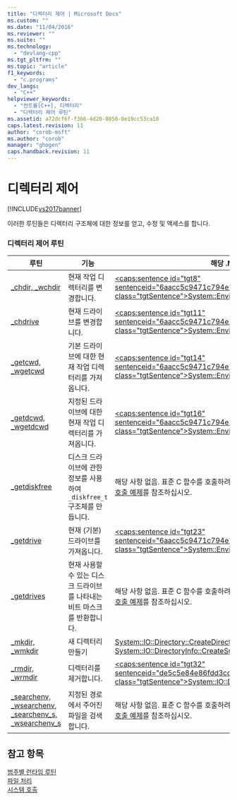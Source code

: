 ```yaml
---
title: "디렉터리 제어 | Microsoft Docs"
ms.custom: ""
ms.date: "11/04/2016"
ms.reviewer: ""
ms.suite: ""
ms.technology: 
  - "devlang-cpp"
ms.tgt_pltfrm: ""
ms.topic: "article"
f1_keywords: 
  - "c.programs"
dev_langs: 
  - "C++"
helpviewer_keywords: 
  - "컨트롤[C++], 디렉터리"
  - "디렉터리 제어 루틴"
ms.assetid: a72dcf6f-f366-4d20-8850-0e19cc53ca18
caps.latest.revision: 11
author: "corob-msft"
ms.author: "corob"
manager: "ghogen"
caps.handback.revision: 11
---
```

# 디렉터리 제어
[!INCLUDE[vs2017banner](../assembler/inline/includes/vs2017banner.md)]

이러한 루틴들은 디렉터리 구조체에 대한 정보를 얻고, 수정 및 액세스를 합니다.  
  
### 디렉터리 제어 루틴  
  
|루틴|기능|해당 .NET Framework|  
|--------|--------|-----------------------|  
|[\_chdir, \_wchdir](../c-runtime-library/reference/chdir-wchdir.md)|현재 작업 디렉터리를 변경합니다.|[\<caps:sentence id\="tgt8" sentenceid\="6aacc5c9471c794e236850e17f3f1787" class\="tgtSentence"\>System::Environment::CurrentDirectory\<\/caps:sentence\>](https://msdn.microsoft.com/en-us/library/system.environment.currentdirectory.aspx)|  
|[\_chdrive](../c-runtime-library/reference/chdrive.md)|현재 드라이브를 변경합니다.|[\<caps:sentence id\="tgt11" sentenceid\="6aacc5c9471c794e236850e17f3f1787" class\="tgtSentence"\>System::Environment::CurrentDirectory\<\/caps:sentence\>](https://msdn.microsoft.com/en-us/library/system.environment.currentdirectory.aspx)|  
|[\_getcwd, \_wgetcwd](../c-runtime-library/reference/getcwd-wgetcwd.md)|기본 드라이브에 대한 현재 작업 디렉터리를 가져옵니다.|[\<caps:sentence id\="tgt14" sentenceid\="6aacc5c9471c794e236850e17f3f1787" class\="tgtSentence"\>System::Environment::CurrentDirectory\<\/caps:sentence\>](https://msdn.microsoft.com/en-us/library/system.environment.currentdirectory.aspx)|  
|[\_getdcwd, \_wgetdcwd](../c-runtime-library/reference/getdcwd-wgetdcwd.md)|지정된 드라이브에 대한 현재 작업 디렉터리를 가져옵니다.|[\<caps:sentence id\="tgt16" sentenceid\="6aacc5c9471c794e236850e17f3f1787" class\="tgtSentence"\>System::Environment::CurrentDirectory\<\/caps:sentence\>](https://msdn.microsoft.com/en-us/library/system.environment.currentdirectory.aspx)|  
|[\_getdiskfree](../c-runtime-library/reference/getdiskfree.md)|디스크 드라이브에 관한 정보를 사용하여 `_diskfree_t` 구조체를 만듭니다.|해당 사항 없음.  표준 C 함수를 호출하려면 `PInvoke`를 사용합니다.  자세한 내용은 [플랫폼 호출 예제](../Topic/Platform%20Invoke%20Examples.md)를 참조하십시오.|  
|[\_getdrive](../c-runtime-library/reference/getdrive.md)|현재 \(기본\) 드라이브를 가져옵니다.|[\<caps:sentence id\="tgt23" sentenceid\="6aacc5c9471c794e236850e17f3f1787" class\="tgtSentence"\>System::Environment::CurrentDirectory\<\/caps:sentence\>](https://msdn.microsoft.com/en-us/library/system.environment.currentdirectory.aspx)|  
|[\_getdrives](../c-runtime-library/reference/getdrives.md)|현재 사용할 수 있는 디스크 드라이브를 나타내는 비트 마스크를 반환합니다.|해당 사항 없음.  표준 C 함수를 호출하려면 `PInvoke`를 사용합니다.  자세한 내용은 [플랫폼 호출 예제](../Topic/Platform%20Invoke%20Examples.md)를 참조하십시오.|  
|[\_mkdir, \_wmkdir](../c-runtime-library/reference/mkdir-wmkdir.md)|새 디렉터리 만들기|[System::IO::Directory::CreateDirectory](https://msdn.microsoft.com/en-us/library/system.io.directory.createdirectory.aspx),  [System::IO::DirectoryInfo::CreateSubdirectory](https://msdn.microsoft.com/en-us/library/system.io.directoryinfo.createsubdirectory.aspx)|  
|[\_rmdir, \_wrmdir](../c-runtime-library/reference/rmdir-wrmdir.md)|디렉터리를 제거합니다.|[\<caps:sentence id\="tgt32" sentenceid\="de5c5e84e86fdd3cd99296d3b2518f57" class\="tgtSentence"\>System::IO::Directory::Delete\<\/caps:sentence\>](https://msdn.microsoft.com/en-us/library/system.io.directory.delete.aspx)|  
|[\_searchenv, \_wsearchenv](../c-runtime-library/reference/searchenv-wsearchenv.md), [\_searchenv\_s, \_wsearchenv\_s](../c-runtime-library/reference/searchenv-s-wsearchenv-s.md)|지정된 경로에서 주어진 파일을 검색합니다.|해당 사항 없음.  표준 C 함수를 호출하려면 `PInvoke`를 사용합니다.  자세한 내용은 [플랫폼 호출 예제](../Topic/Platform%20Invoke%20Examples.md)를 참조하십시오.|  
  
## 참고 항목  
 [범주별 런타임 루틴](../c-runtime-library/run-time-routines-by-category.md)   
 [파일 처리](../c-runtime-library/file-handling.md)   
 [시스템 호출](../c-runtime-library/system-calls.md)